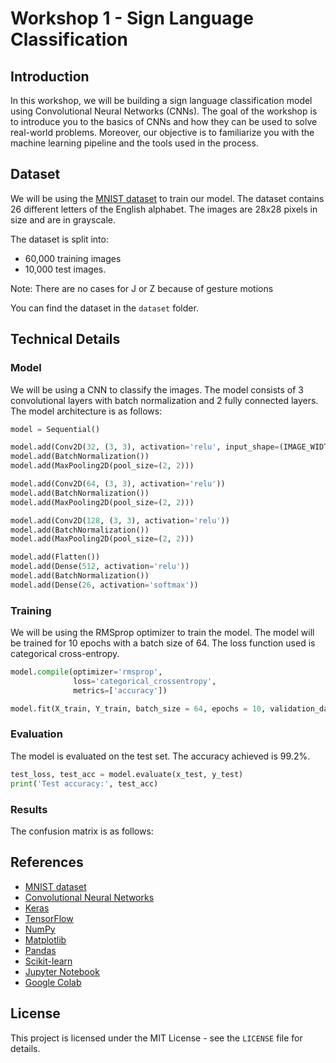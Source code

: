 # Workshop 1 - Sign Language Classification

## Introduction

In this workshop, we will be building a sign language classification model using Convolutional Neural Networks (CNNs). The goal of the workshop is to introduce you to the basics of CNNs and how they can be used to solve real-world problems. Moreover, our objective is to familiarize you with the machine learning pipeline and the tools used in the process.

## Dataset

We will be using the [MNIST dataset](http://yann.lecun.com/exdb/mnist/) to train our model. The dataset contains 26 different letters of the English alphabet. The images are 28x28 pixels in size and are in grayscale. 

The dataset is split into:

- 60,000 training images 
- 10,000 test images.

Note: There are no cases for J or Z because of gesture motions

You can find the dataset in the `dataset` folder.

## Technical Details

### Model

We will be using a CNN to classify the images. The model consists of 3 convolutional layers with batch normalization and 2 fully connected layers. The model architecture is as follows:

```python
model = Sequential()

model.add(Conv2D(32, (3, 3), activation='relu', input_shape=(IMAGE_WIDTH, IMAGE_HEIGHT, IMAGE_CHANNELS)))
model.add(BatchNormalization())
model.add(MaxPooling2D(pool_size=(2, 2)))

model.add(Conv2D(64, (3, 3), activation='relu'))
model.add(BatchNormalization())
model.add(MaxPooling2D(pool_size=(2, 2)))

model.add(Conv2D(128, (3, 3), activation='relu'))
model.add(BatchNormalization())
model.add(MaxPooling2D(pool_size=(2, 2)))

model.add(Flatten())
model.add(Dense(512, activation='relu'))
model.add(BatchNormalization())
model.add(Dense(26, activation='softmax'))
```

### Training

We will be using the RMSprop optimizer to train the model. The model will be trained for 10 epochs with a batch size of 64. The loss function used is categorical cross-entropy.

```python
model.compile(optimizer='rmsprop',
              loss='categorical_crossentropy',
              metrics=['accuracy'])

model.fit(X_train, Y_train, batch_size = 64, epochs = 10, validation_data = (X_test, Y_test))
```

### Evaluation

The model is evaluated on the test set. The accuracy achieved is 99.2%.

```python
test_loss, test_acc = model.evaluate(x_test, y_test)
print('Test accuracy:', test_acc)
```

### Results

The confusion matrix is as follows:

## References

- [MNIST dataset](http://yann.lecun.com/exdb/mnist/)
- [Convolutional Neural Networks](https://en.wikipedia.org/wiki/Convolutional_neural_network)
- [Keras](https://keras.io/)
- [TensorFlow](https://www.tensorflow.org/)
- [NumPy](https://numpy.org/)
- [Matplotlib](https://matplotlib.org/)
- [Pandas](https://pandas.pydata.org/)
- [Scikit-learn](https://scikit-learn.org/stable/)
- [Jupyter Notebook](https://jupyter.org/)
- [Google Colab](https://colab.research.google.com/)

## License

This project is licensed under the MIT License - see the `LICENSE` file for details.
